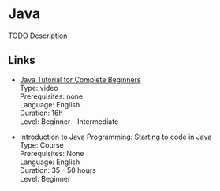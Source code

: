 # Java

TODO Description

## Links

- [Java Tutorial for Complete Beginners](https://www.udemy.com/java-tutorial/)  
  Type: video  
  Prerequisites: none  
  Language: English  
  Duration: 16h  
  Level: Beginner - Intermediate

- [Introduction to Java Programming: Starting to code in Java](https://www.edx.org/course/introduction-to-java-programming-starting-to-code-with-java)  
  Type: Course  
  Prerequisites: None  
  Language: English  
  Duration: 35 - 50 hours  
  Level: Beginner
